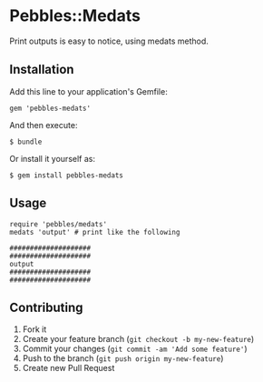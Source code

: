 # Pebbles::Medats

Print outputs is easy to notice, using medats method.

## Installation

Add this line to your application's Gemfile:

    gem 'pebbles-medats'

And then execute:

    $ bundle

Or install it yourself as:

    $ gem install pebbles-medats

## Usage

    require 'pebbles/medats'
    medats 'output' # print like the following
    
    ####################
    ####################
    output
    ####################
    ####################

## Contributing

1. Fork it
2. Create your feature branch (`git checkout -b my-new-feature`)
3. Commit your changes (`git commit -am 'Add some feature'`)
4. Push to the branch (`git push origin my-new-feature`)
5. Create new Pull Request

